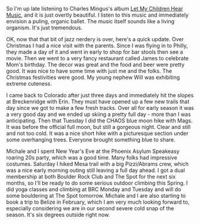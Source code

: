 So I'm up late listening to Charles Mingus's album [Let My Children Hear Music](http://en.wikipedia.org/wiki/Let_My_Children_Hear_Music), and it is just overtly beautiful. I listen to this music and immediately envision a puling, organic ballet. The music itself sounds like a living organism. It's just tremendous.

OK, now that that bit of jazz nerdery is over, here's a quick update. Over Christmas I had a nice visit with the parents. Since I was flying in to Philly, they made a day of it and went in early to shop for bar stools then see a movie. Then we went to a very fancy restaurant called James to celebrate Mom's birthday. The decor was great and the food and beer were pretty good. It was nice to have some time with just me and the folks. The Christmas festivities were good. My young nephew Will was exhibiting extreme cuteness.

I came back to Colorado after just three days and immediately hit the slopes at Breckenridge with Erin. They must have opened up a few new trails that day since we got to make a few fresh tracks. Over all for early season it was a very good day and we ended up skiing a pretty full day - more than I was anticipating. Then that Tuesday I did the CHAOS blue moon hike with Mags. It was before the official full moon, but still a gorgeous night. Clear and still and not too cold. It was a nice short hike with a picturesque section under some overhanging trees. Everyone brought something blue to share.

Michale and I spent New Year's Eve at the Phoenix Asylum Speakeasy roaring 20s party, which was a good time. Many folks had impressive costumes. Saturday I hiked Mesa trail with a big Pizzi/Abrams crew, which was a nice early morning outing still leaving a full day ahead. I got a dual membership at both Boulder Rock Club and The Spot for the next six months, so I'll be ready to do some serious outdoor climbing this Spring. I did yoga classes and climbing at BRC Monday and Tuesday and will do some bouldering at The Spot tomorrow. Michale and I are also starting to book a trip to Belize in February, which I am very much looking forward to, especially considering we are in our second severe cold snap of the season. It's six degrees outside right now.